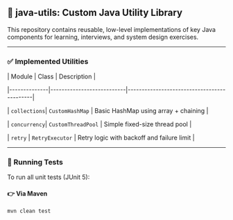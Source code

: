 ## 📘 java-utils: Custom Java Utility Library

This repository contains reusable, low-level implementations of key Java components for learning, interviews, and system design exercises.

---

### ✅ Implemented Utilities

| Module       | Class                     | Description                                |

|--------------|---------------------------|--------------------------------------------|

| `collections`| `CustomHashMap`           | Basic HashMap using array + chaining       |

| `concurrency`| `CustomThreadPool`        | Simple fixed-size thread pool              |

| `retry`      | `RetryExecutor`           | Retry logic with backoff and failure limit |


---



### 🧪 Running Tests

To run all unit tests (JUnit 5):

#### 👉 Via Maven

```bash
mvn clean test





